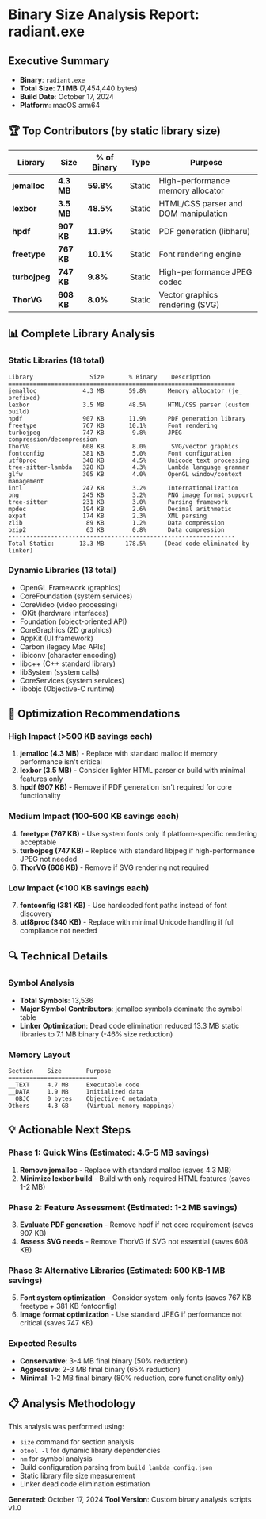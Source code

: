 # Binary Size Analysis Report: radiant.exe

## Executive Summary
- **Binary**: `radiant.exe`
- **Total Size**: **7.1 MB** (7,454,440 bytes)
- **Build Date**: October 17, 2024
- **Platform**: macOS arm64

## 🏆 Top Contributors (by static library size)

| Library | Size | % of Binary | Type | Purpose |
|---------|------|-------------|------|---------|
| **jemalloc** | **4.3 MB** | **59.8%** | Static | High-performance memory allocator |
| **lexbor** | **3.5 MB** | **48.5%** | Static | HTML/CSS parser and DOM manipulation |
| **hpdf** | **907 KB** | **11.9%** | Static | PDF generation (libharu) |
| **freetype** | **767 KB** | **10.1%** | Static | Font rendering engine |
| **turbojpeg** | **747 KB** | **9.8%** | Static | High-performance JPEG codec |
| **ThorVG** | **608 KB** | **8.0%** | Static | Vector graphics rendering (SVG) |

## 📊 Complete Library Analysis

### Static Libraries (18 total)
```
Library                Size       % Binary    Description
================================================================
jemalloc             4.3 MB       59.8%      Memory allocator (je_ prefixed)
lexbor               3.5 MB       48.5%      HTML/CSS parser (custom build)
hpdf                 907 KB       11.9%      PDF generation library
freetype             767 KB       10.1%      Font rendering
turbojpeg            747 KB        9.8%      JPEG compression/decompression
ThorVG               608 KB        8.0%       SVG/vector graphics
fontconfig           381 KB        5.0%      Font configuration
utf8proc             340 KB        4.5%      Unicode text processing
tree-sitter-lambda   328 KB        4.3%      Lambda language grammar
glfw                 305 KB        4.0%      OpenGL window/context management
intl                 247 KB        3.2%      Internationalization
png                  245 KB        3.2%      PNG image format support
tree-sitter          231 KB        3.0%      Parsing framework
mpdec                194 KB        2.6%      Decimal arithmetic
expat                174 KB        2.3%      XML parsing
zlib                  89 KB        1.2%      Data compression
bzip2                 63 KB        0.8%      Data compression
----------------------------------------------------------------
Total Static:       13.3 MB      178.5%     (Dead code eliminated by linker)
```

### Dynamic Libraries (13 total)
- OpenGL Framework (graphics)
- CoreFoundation (system services)
- CoreVideo (video processing)
- IOKit (hardware interfaces)
- Foundation (object-oriented API)
- CoreGraphics (2D graphics)
- AppKit (UI framework)
- Carbon (legacy Mac APIs)
- libiconv (character encoding)
- libc++ (C++ standard library)
- libSystem (system calls)
- CoreServices (system services)
- libobjc (Objective-C runtime)

## 🎯 Optimization Recommendations

### High Impact (>500 KB savings each)
1. **jemalloc (4.3 MB)** - Replace with standard malloc if memory performance isn't critical
2. **lexbor (3.5 MB)** - Consider lighter HTML parser or build with minimal features only
3. **hpdf (907 KB)** - Remove if PDF generation isn't required for core functionality

### Medium Impact (100-500 KB savings each)
4. **freetype (767 KB)** - Use system fonts only if platform-specific rendering acceptable
5. **turbojpeg (747 KB)** - Replace with standard libjpeg if high-performance JPEG not needed
6. **ThorVG (608 KB)** - Remove if SVG rendering not required

### Low Impact (<100 KB savings each)
7. **fontconfig (381 KB)** - Use hardcoded font paths instead of font discovery
8. **utf8proc (340 KB)** - Replace with minimal Unicode handling if full compliance not needed

## 🔍 Technical Details

### Symbol Analysis
- **Total Symbols**: 13,536
- **Major Symbol Contributors**: jemalloc symbols dominate the symbol table
- **Linker Optimization**: Dead code elimination reduced 13.3 MB static libraries to 7.1 MB binary (-46% size reduction)

### Memory Layout
```
Section    Size       Purpose
=========================
__TEXT     4.7 MB     Executable code
__DATA     1.9 MB     Initialized data
__OBJC     0 bytes    Objective-C metadata
Others     4.3 GB     (Virtual memory mappings)
```

## 💡 Actionable Next Steps

### Phase 1: Quick Wins (Estimated: 4.5-5 MB savings)
1. **Remove jemalloc** - Replace with standard malloc (saves 4.3 MB)
2. **Minimize lexbor build** - Build with only required HTML features (saves 1-2 MB)

### Phase 2: Feature Assessment (Estimated: 1-2 MB savings)
3. **Evaluate PDF generation** - Remove hpdf if not core requirement (saves 907 KB)
4. **Assess SVG needs** - Remove ThorVG if SVG not essential (saves 608 KB)

### Phase 3: Alternative Libraries (Estimated: 500 KB-1 MB savings)
5. **Font system optimization** - Consider system-only fonts (saves 767 KB freetype + 381 KB fontconfig)
6. **Image format optimization** - Use standard JPEG if performance not critical (saves 747 KB)

### Expected Results
- **Conservative**: 3-4 MB final binary (50% reduction)
- **Aggressive**: 2-3 MB final binary (65% reduction)
- **Minimal**: 1-2 MB final binary (80% reduction, core functionality only)

## 📋 Analysis Methodology

This analysis was performed using:
- `size` command for section analysis
- `otool -l` for dynamic library dependencies
- `nm` for symbol analysis
- Build configuration parsing from `build_lambda_config.json`
- Static library file size measurement
- Linker dead code elimination estimation

**Generated**: October 17, 2024
**Tool Version**: Custom binary analysis scripts v1.0
